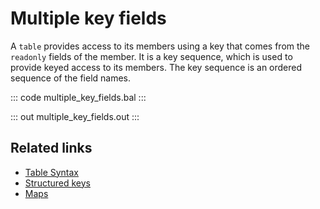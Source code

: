 # Multiple key fields

A `table` provides access to its members using a key that comes from the `readonly` fields of the member. It is a key sequence, which is used to provide keyed access to its members. The key sequence is an ordered sequence of the field names.

::: code multiple_key_fields.bal :::

::: out multiple_key_fields.out :::

## Related links
- [Table Syntax](/learn/by-example/table-syntax/)
- [Structured keys](/learn/by-example/multiple-key-fields/)
- [Maps](/learn/by-example/maps/)
